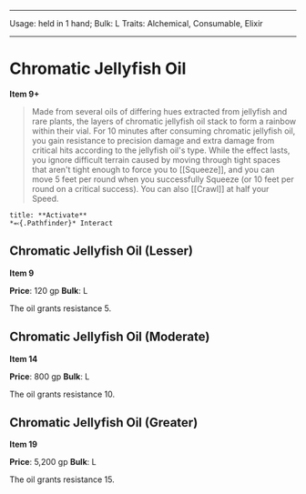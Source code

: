 
---
Usage: held in 1 hand;
Bulk: L
Traits: Alchemical, Consumable, Elixir

---

# Chromatic Jellyfish Oil

**Item 9+**

> Made from several oils of differing hues extracted from jellyfish and rare plants, the layers of chromatic jellyfish oil stack to form a rainbow within their vial. For 10 minutes after consuming chromatic jellyfish oil, you gain resistance to precision damage and extra damage from critical hits according to the jellyfish oil's type. While the effect lasts, you ignore difficult terrain caused by moving through tight spaces that aren't tight enough to force you to [[Squeeze]], and you can move 5 feet per round when you successfully Squeeze (or 10 feet per round on a critical success). You can also [[Crawl]] at half your Speed.

```ad-embed-ability
title: **Activate**
*⬻{.Pathfinder}* Interact 
```

## Chromatic Jellyfish Oil (Lesser)

**Item 9**

**Price**: 120 gp
**Bulk**: L

The oil grants resistance 5.

## Chromatic Jellyfish Oil (Moderate)

**Item 14**

**Price**: 800 gp
**Bulk**: L

The oil grants resistance 10.

## Chromatic Jellyfish Oil (Greater)

**Item 19**

**Price**: 5,200 gp
**Bulk**: L

The oil grants resistance 15.

